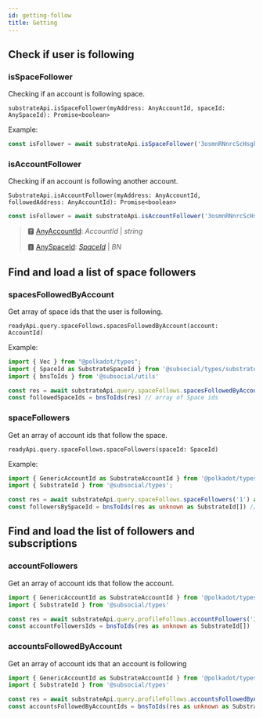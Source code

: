 ```yaml
---
id: getting-follow
title: Getting 
---
```

## Check if user is following

### isSpaceFollower

Checking if an account is following space.

```
substrateApi.isSpaceFollower(myAddress: AnyAccountId, spaceId: AnySpaceId): Promise<boolean>
```

Example: 

```typescript
const isFollower = await substrateApi.isSpaceFollower('3osmnRNnrcScHsgkTJH1xyBF5kGjpbWHsGrqM31BJpy4vwn8', idToBn('1'))
```

### isAccountFollower

Checking if an account is following another account.

```
SubstrateApi.isAccountFollower(myAddress: AnyAccountId, followedAddress: AnyAccountId): Promise<boolean>
```

```typescript
const isFollower = await substrateApi.isAccountFollower('3osmnRNnrcScHsgkTJH1xyBF5kGjpbWHsGrqM31BJpy4vwn8', idToBn('1'))
```

> 🆃 [AnyAccountId](https://docs.subsocial.network/js-docs/js-sdk/modules.html#anyaccountid): *AccountId* | *string*
>
> 🅸 [AnySpaceId](https://docs.subsocial.network/js-docs/js-sdk/modules.html#anyspaceid): [*SpaceId*](https://docs.subsocial.network/js-docs/js-sdk/interfaces/interfaces.spaceid.html) | *BN*

## Find and load a list of space followers

### spacesFollowedByAccount

Get array of space ids that the user is following.

```
readyApi.query.spaceFollows.spacesFollowedByAccount(account: AccountId)
```

Example: 

```typescript
import { Vec } from "@polkadot/types";
import { SpaceId as SubstrateSpaceId } from '@subsocial/types/substrate/interfaces'
import { bnsToIds } from '@subsocial/utils'

const res = await substrateApi.query.spaceFollows.spacesFollowedByAccount('3osmnRNnrcScHsgkTJH1xyBF5kGjpbWHsGrqM31BJpy4vwn8') as Vec<SubstrateSpaceId>
const followedSpaceIds = bnsToIds(res) // array of Space ids
```

### spaceFollowers

Get an array of account ids that follow the space.

```
readyApi.query.spaceFollows.spaceFollowers(spaceId: SpaceId)
```

Example:

```typescript
import { GenericAccountId as SubstrateAccountId } from '@polkadot/types'
import { SubstrateId } from '@subsocial/types';

const res = await substrateApi.query.spaceFollows.spaceFollowers('1') as Vec<SubstrateAccountId>
const followersBySpaceId = bnsToIds(res as unknown as SubstrateId[]) // array of Account ids
```

## Find and load the list of followers and subscriptions

### accountFollowers

Get an array of account ids that follow the account.

```typescript
import { GenericAccountId as SubstrateAccountId } from '@polkadot/types'
import { SubstrateId } from '@subsocial/types'

const res = await substrateApi.query.profileFollows.accountFollowers('3osmnRNnrcScHsgkTJH1xyBF5kGjpbWHsGrqM31BJpy4vwn8') as Vec<SubstrateAccountId>
const accountFollowersIds = bnsToIds(res as unknown as SubstrateId[])
```

### accountsFollowedByAccount

Get an array of account ids that an account is following

```typescript
import { GenericAccountId as SubstrateAccountId } from '@polkadot/types'
import { SubstrateId } from '@subsocial/types'

const res = await substrateApi.query.profileFollows.accountsFollowedByAccount('3osmnRNnrcScHsgkTJH1xyBF5kGjpbWHsGrqM31BJpy4vwn8') as Vec<SubstrateAccountId>
const accountsFollowedByAccountIds = bnsToIds(res as unknown as SubstrateId[])
```
